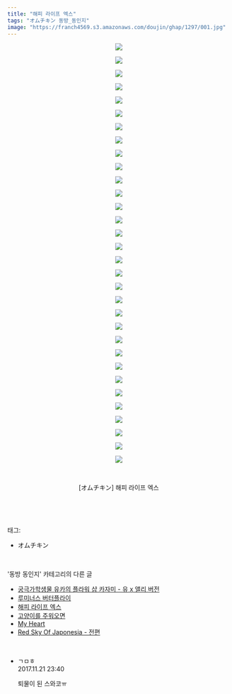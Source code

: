 ```yaml
---
title: "해피 라이프 엑스"
tags: "オムチキン 동방_동인지"
image: "https://franch4569.s3.amazonaws.com/doujin/ghap/1297/001.jpg"
---
```

<div class="article">
<p style="text-align: center; clear: none; float: none;"><img src="{{ site.imgserver2 }}/ghap/1297/001.jpg"/></p>
<p style="text-align: center; clear: none; float: none;"><img src="{{ site.imgserver2 }}/ghap/1297/002.jpg"/></p>
<p style="text-align: center; clear: none; float: none;"><img src="{{ site.imgserver2 }}/ghap/1297/003.jpg"/></p>
<p style="text-align: center; clear: none; float: none;"><img src="{{ site.imgserver2 }}/ghap/1297/004.jpg"/></p>
<p style="text-align: center; clear: none; float: none;"><img src="{{ site.imgserver2 }}/ghap/1297/005.jpg"/></p>
<p style="text-align: center; clear: none; float: none;"><img src="{{ site.imgserver2 }}/ghap/1297/006.jpg"/></p>
<p style="text-align: center; clear: none; float: none;"><img src="{{ site.imgserver2 }}/ghap/1297/007.jpg"/></p>
<p style="text-align: center; clear: none; float: none;"><img src="{{ site.imgserver2 }}/ghap/1297/008.jpg"/></p>
<p style="text-align: center; clear: none; float: none;"><img src="{{ site.imgserver2 }}/ghap/1297/009.jpg"/></p>
<p style="text-align: center; clear: none; float: none;"><img src="{{ site.imgserver2 }}/ghap/1297/010.jpg"/></p>
<p style="text-align: center; clear: none; float: none;"><img src="{{ site.imgserver2 }}/ghap/1297/011.jpg"/></p>
<p style="text-align: center; clear: none; float: none;"><img src="{{ site.imgserver2 }}/ghap/1297/012.jpg"/></p>
<p style="text-align: center; clear: none; float: none;"><img src="{{ site.imgserver2 }}/ghap/1297/013.jpg"/></p>
<p style="text-align: center; clear: none; float: none;"><img src="{{ site.imgserver2 }}/ghap/1297/014.jpg"/></p>
<p style="text-align: center; clear: none; float: none;"><img src="{{ site.imgserver2 }}/ghap/1297/015.jpg"/></p>
<p style="text-align: center; clear: none; float: none;"><img src="{{ site.imgserver2 }}/ghap/1297/016.jpg"/></p>
<p style="text-align: center; clear: none; float: none;"><img src="{{ site.imgserver2 }}/ghap/1297/017.jpg"/></p>
<p style="text-align: center; clear: none; float: none;"><img src="{{ site.imgserver2 }}/ghap/1297/018.jpg"/></p>
<p style="text-align: center; clear: none; float: none;"><img src="{{ site.imgserver2 }}/ghap/1297/019.jpg"/></p>
<p style="text-align: center; clear: none; float: none;"><img src="{{ site.imgserver2 }}/ghap/1297/020.jpg"/></p>
<p style="text-align: center; clear: none; float: none;"><img src="{{ site.imgserver2 }}/ghap/1297/021.jpg"/></p>
<p style="text-align: center; clear: none; float: none;"><img src="{{ site.imgserver2 }}/ghap/1297/022.jpg"/></p>
<p style="text-align: center; clear: none; float: none;"><img src="{{ site.imgserver2 }}/ghap/1297/023.jpg"/></p>
<p style="text-align: center; clear: none; float: none;"><img src="{{ site.imgserver2 }}/ghap/1297/024.jpg"/></p>
<p style="text-align: center; clear: none; float: none;"><img src="{{ site.imgserver2 }}/ghap/1297/025.jpg"/></p>
<p style="text-align: center; clear: none; float: none;"><img src="{{ site.imgserver2 }}/ghap/1297/026.jpg"/></p>
<p style="text-align: center; clear: none; float: none;"><img src="{{ site.imgserver2 }}/ghap/1297/027.jpg"/></p>
<p style="text-align: center; clear: none; float: none;"><img src="{{ site.imgserver2 }}/ghap/1297/028.jpg"/></p>
<p style="text-align: center; clear: none; float: none;"><img src="{{ site.imgserver2 }}/ghap/1297/029.jpg"/></p>
<p style="text-align: center; clear: none; float: none;"><img src="{{ site.imgserver2 }}/ghap/1297/030.jpg"/></p>
<p style="text-align: center; clear: none; float: none;"><img src="{{ site.imgserver2 }}/ghap/1297/031.jpg"/></p>
<p style="text-align: center; clear: none; float: none;"><img src="{{ site.imgserver2 }}/ghap/1297/032.jpg"/></p>
<p style="text-align: center; clear: none; float: none;"><br/></p>
<p style="text-align: center; clear: none; float: none;">[オムチキン] 해피 라이프 엑스</p>
<p><br/></p>
</div><br/>
<div class="tagTrail">
<p>태그: </p>
<ul>
<li>オムチキン</li>
</ul>
</div><br/>
<div class="another">
<p>'동방 동인지' 카테고리의 다른 글</p>
<ul>
<li><a href="/ghap_1299">궁극가학생물 유카의 플라워 샵  카자미 - 유 x 앨리 버전</a></li>
<li><a href="/ghap_1298">루미너스 버터플라이</a></li>
<li><a href="/ghap_1297">해피 라이프 엑스</a></li>
<li><a href="/ghap_1296">고양이를 주워오면</a></li>
<li><a href="/ghap_1294">My Heart</a></li>
<li><a href="/ghap_1292">Red Sky Of Japonesia - 전편</a></li>
</ul>
</div><br/>
<div class="cb_module cb_fluid">
<div class="cb_wrt cb_profile">
<div class="comment">
<ul>
<li class="cb_thumb_off" id="comment15134658">
<div class="cb_comment_area">
<div class="cb_info_area">
<div class="cb_section">
<span class="cb_nick_name">ㄱㅁㅎ</span>
</div>
<div class="cb_section">
<span class="cb_date">2017.11.21 23:40 </span>
</div>
</div>
<div class="cb_dsc_comment">
<p class="cb_dsc">
											퇴물이 된 스와코ㅠ
										</p>
</div>
</div></li>
</ul>
</div>
</div><!-- commentList close -->
</div><br/>
